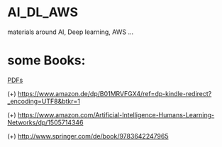 # AI_DL_AWS
materials around AI, Deep learning, AWS ...

# some Books:
[PDFs](Books)

(+) https://www.amazon.de/dp/B01MRVFGX4/ref=dp-kindle-redirect?_encoding=UTF8&btkr=1

(+) https://www.amazon.com/Artificial-Intelligence-Humans-Learning-Networks/dp/1505714346

(+) http://www.springer.com/de/book/9783642247965
